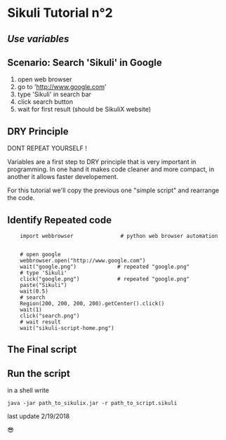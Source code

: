 
Sikuli Tutorial n°2
===================

*Use variables*
------------------------------------

Scenario: Search 'Sikuli' in Google
-------------------------

1. open web browser
2. go to 'http://www.google.com'
3. type 'Sikuli' in search bar
4. click search button
5. wait for first result (should be SikuliX website)

DRY Principle
-------------

DONT REPEAT YOURSELF !

Variables are a first step to DRY principle that is very important in programming.
In one hand it makes code cleaner and more compact, in another it allows faster developement.

For this tutorial we'll copy the previous one "simple script" and rearrange the code.

Identify Repeated code
----------------------

		import webbrowser               # python web browser automation


		# open google
		webbrowser.open("http://www.google.com")
		wait("google.png")             # repeated "google.png"
		# type 'Sikuli'
		click("google.png")            # repeated "google.png"
		paste("Sikuli")
		wait(0.5)
		# search
		Region(200, 200, 200, 200).getCenter().click()
		wait(1)
		click("search.png")
		# wait result
		wait("sikuli-script-home.png")

The Final script
----------------


Run the script
--------------

in a shell write

	java -jar path_to_sikulix.jar -r path_to_script.sikuli


last update 2/19/2018

:sunglasses:
